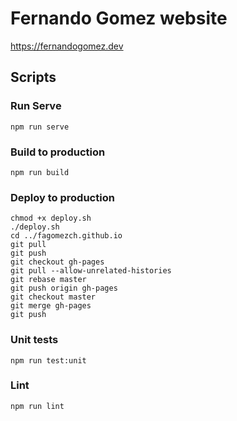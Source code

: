 # Fernando Gomez website
https://fernandogomez.dev

## Scripts
### Run Serve
```
npm run serve
```
### Build to production
```
npm run build
```

### Deploy to production
```
chmod +x deploy.sh
./deploy.sh
cd ../fagomezch.github.io
git pull
git push
git checkout gh-pages
git pull --allow-unrelated-histories
git rebase master
git push origin gh-pages
git checkout master
git merge gh-pages
git push
```
### Unit tests
```
npm run test:unit
```
### Lint
```
npm run lint
```
